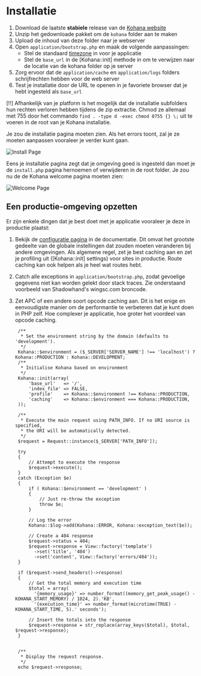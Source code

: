 # Installatie

1. Download de laatste **stabiele** release van de [Kohana website](http://kohanaframework.org/)
2. Unzip het gedownloade pakket om de `kohana` folder aan te maken
3. Upload de inhoud van deze folder naar je webserver
4. Open `application/bootstrap.php` en maak de volgende aanpassingen:
	- Stel de standaard [timezone](http://php.net/timezones) in voor je applicatie
	- Stel de `base_url` in de [Kohana::init] methode in om te verwijzen naar de locatie van de kohana folder op je server
6. Zorg ervoor dat de `application/cache` en `application/logs` folders schrijfrechten hebben voor de web server
7. Test je installatie door de URL te openen in je favoriete browser dat je hebt ingesteld als `base_url`

[!!] Afhankelijk van je platform is het mogelijk dat de installatie subfolders hun rechten verloren hebben tijdens de zip extractie. Chmod ze allemaal met 755 door het commando `find . -type d -exec chmod 0755 {} \;` uit te voeren in de root van je Kohana installatie.

Je zou de installatie pagina moeten zien. Als het errors toont, zal je ze moeten aanpassen vooraleer je verder kunt gaan.

![Install Page](img/install.png "Voorbeeld van de installatie pagina")

Eens je installatie pagina zegt dat je omgeving goed is ingesteld dan moet je de `install.php` pagina hernoemen of verwijderen in de root folder. Je zou nu de de Kohana welcome pagina moeten zien:

![Welcome Page](img/welcome.png "Voorbeeld van welcome pagina")

## Een productie-omgeving opzetten

Er zijn enkele dingen dat je best doet met je applicatie vooraleer je deze in productie plaatst:

1. Bekijk de [configuratie pagina](about.configuration) in de documentatie. 
   Dit omvat het grootste gedeelte van de globale instellingen dat zouden moeten veranderen bij andere omgevingen. 
   Als algemene regel, zet je best caching aan en zet je profiling uit ([Kohana::init] settings) voor sites in productie. 
   Route caching kan ook helpen als je heel wat routes hebt.
2. Catch alle exceptions in `application/bootstrap.php`, zodat gevoelige gegevens niet kan worden gelekt door stack traces. 
   Zie onderstaand voorbeeld van Shadowhand's wingsc.com broncode.
3. Zet APC of een andere soort opcode caching aan. Dit is het enige en eenvoudigste manier om de performantie te verbeteren dat je kunt doen in PHP zelf. Hoe complexer je applicatie, hoe groter het voordeel van opcode caching.

		/**
		 * Set the environment string by the domain (defaults to 'development').
		 */
		Kohana::$environment = ($_SERVER['SERVER_NAME'] !== 'localhost') ? Kohana::PRODUCTION : Kohana::DEVELOPMENT;
		/**
		 * Initialise Kohana based on environment
		 */
		Kohana::init(array(
			'base_url'   => '/',
			'index_file' => FALSE,
			'profile'    => Kohana::$environment !== Kohana::PRODUCTION,
			'caching'    => Kohana::$environment === Kohana::PRODUCTION,
		));
		
		/**
		 * Execute the main request using PATH_INFO. If no URI source is specified,
		 * the URI will be automatically detected.
		 */
		$request = Request::instance($_SERVER['PATH_INFO']);
		
		try
		{
			// Attempt to execute the response
			$request->execute();
		}
		catch (Exception $e)
		{
			if ( Kohana::$environment == 'development' )
			{
				// Just re-throw the exception
				throw $e;
			}
		
			// Log the error
			Kohana::$log->add(Kohana::ERROR, Kohana::exception_text($e));
		
			// Create a 404 response
			$request->status = 404;
			$request->response = View::factory('template')
			  ->set('title', '404')
			  ->set('content', View::factory('errors/404'));
		}
		
		if ($request->send_headers()->response)
		{
			// Get the total memory and execution time
			$total = array(
			  '{memory_usage}' => number_format((memory_get_peak_usage() - KOHANA_START_MEMORY) / 1024, 2).'KB',
			  '{execution_time}' => number_format(microtime(TRUE) - KOHANA_START_TIME, 5).' seconds');
			
			// Insert the totals into the response
			$request->response = str_replace(array_keys($total), $total, $request->response);
		}
		
		
		/**
		 * Display the request response.
		 */
		echo $request->response;
